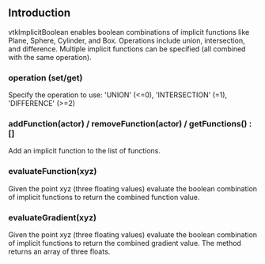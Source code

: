 ## Introduction

vtkImplicitBoolean enables boolean combinations of implicit functions like Plane, Sphere, Cylinder, and Box. Operations include union, intersection, and difference. Multiple implicit functions can be specified (all combined with the same operation).

### operation (set/get)

Specify the operation to use: 'UNION' (<=0), 'INTERSECTION' (=1), 'DIFFERENCE' (>=2)

### addFunction(actor) / removeFunction(actor) / getFunctions() : []

Add an implicit function to the list of functions.

### evaluateFunction(xyz)

Given the point xyz (three floating values) evaluate the boolean combination of 
implicit functions to return the combined function value.

### evaluateGradient(xyz)

Given the point xyz (three floating values) evaluate the boolean combination of 
implicit functions to return the combined gradient value. The method returns an array of three floats. 


